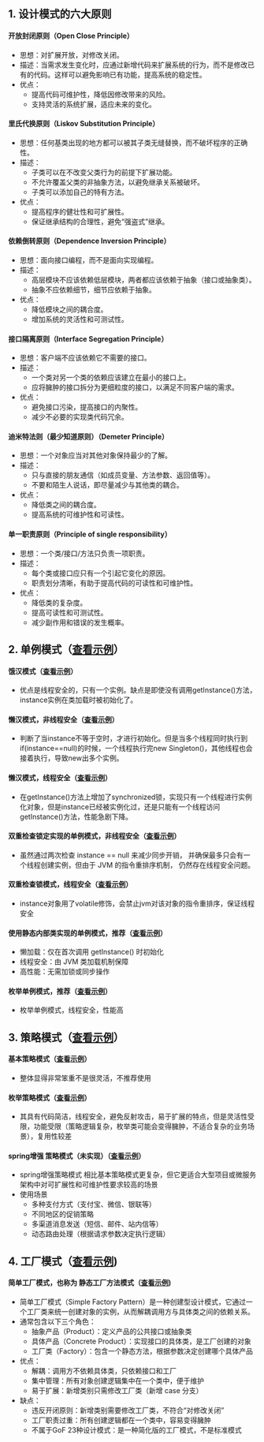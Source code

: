 ## 1. 设计模式的六大原则

#### 开放封闭原则（Open Close Principle）

* 思想：对扩展开放，对修改关闭。
* 描述：当需求发生变化时，应通过新增代码来扩展系统的行为，而不是修改已有的代码。这样可以避免影响已有功能，提高系统的稳定性。
* 优点：
    * 提高代码可维护性，降低因修改带来的风险。
    * 支持灵活的系统扩展，适应未来的变化。

#### 里氏代换原则（Liskov Substitution Principle）

* 思想：任何基类出现的地方都可以被其子类无缝替换，而不破坏程序的正确性。
* 描述：
    * 子类可以在不改变父类行为的前提下扩展功能。
    * 不允许覆盖父类的非抽象方法，以避免继承关系被破坏。
    * 子类可以添加自己的特有方法。
* 优点：
    * 提高程序的健壮性和可扩展性。
    * 保证继承结构的合理性，避免“强盗式”继承。

#### 依赖倒转原则（Dependence Inversion Principle）

* 思想：面向接口编程，而不是面向实现编程。
* 描述：
    * 高层模块不应该依赖低层模块，两者都应该依赖于抽象（接口或抽象类）。
    * 抽象不应依赖细节，细节应依赖于抽象。
* 优点：
    * 降低模块之间的耦合度。
    * 增加系统的灵活性和可测试性。

#### 接口隔离原则（Interface Segregation Principle）

* 思想：客户端不应该依赖它不需要的接口。
* 描述：
    * 一个类对另一个类的依赖应该建立在最小的接口上。
    * 应将臃肿的接口拆分为更细粒度的接口，以满足不同客户端的需求。
* 优点：
    * 避免接口污染，提高接口的内聚性。
    * 减少不必要的实现类代码冗余。

#### 迪米特法则（最少知道原则）（Demeter Principle）

* 思想：一个对象应当对其他对象保持最少的了解。
* 描述：
    * 只与直接的朋友通信（如成员变量、方法参数、返回值等）。
    * 不要和陌生人说话，即尽量减少与其他类的耦合。
* 优点：
    * 降低类之间的耦合度。
    * 提高系统的可维护性和可读性。

#### 单一职责原则（Principle of single responsibility）

* 思想：一个类/接口/方法只负责一项职责。
* 描述：
    * 每个类或接口应只有一个引起它变化的原因。
    * 职责划分清晰，有助于提高代码的可读性和可维护性。
* 优点：
    * 降低类的复杂度。
    * 提高可读性和可测试性。
    * 减少副作用和错误的发生概率。

## 2. 单例模式（[查看示例](./singleton_pattern)）

#### 饿汉模式（[查看示例](./singleton_pattern/Singleton1.java)）

* 优点是线程安全的，只有一个实例。缺点是即使没有调用getInstance()方法，instance实例在类加载时被初始化了。

#### 懒汉模式，非线程安全（[查看示例](./singleton_pattern/Singleton2.java)）

* 判断了当instance不等于空时，才进行初始化。但是当多个线程同时执行到if(instance==null)的时候，一个线程执行完new Singleton()，其他线程也会接着执行，导致new出多个实例。

#### 懒汉模式，线程安全（[查看示例](./singleton_pattern/Singleton3.java)）

* 在getInstance()方法上增加了synchronized锁，实现只有一个线程进行实例化对象，但是instance已经被实例化过，还是只能有一个线程访问getInstance()方法，性能急剧下降。

#### 双重检查锁定实现的单例模式，非线程安全（[查看示例](./singleton_pattern/Singleton4.java)）

* 虽然通过两次检查 instance == null 来减少同步开销， 并确保最多只会有一个线程创建实例，但由于 JVM 的指令重排序机制， 仍然存在线程安全问题。

#### 双重检查锁模式，线程安全（[查看示例](./singleton_pattern/Singleton5.java)）

* instance对象用了volatile修饰，会禁止jvm对该对象的指令重排序，保证线程安全

#### 使用静态内部类实现的单例模式，推荐（[查看示例](./singleton_pattern/Singleton6.java)）

* 懒加载：仅在首次调用 getInstance() 时初始化
* 线程安全：由 JVM 类加载机制保障
* 高性能：无需加锁或同步操作

#### 枚举单例模式，推荐（[查看示例](./singleton_pattern/Singleton7.java)）

* 枚举单例模式，线程安全，性能高

## 3. 策略模式（[查看示例](./strategy_pattern)）

#### 基本策略模式（[查看示例](./strategy_pattern/strategy1)）

* 整体显得非常笨重不是很灵活，不推荐使用

#### 枚举策略模式（[查看示例](./strategy_pattern/strategy2)）

* 其具有代码简洁，线程安全，避免反射攻击，易于扩展的特点，但是灵活性受限，功能受限（策略逻辑复杂，枚举类可能会变得臃肿，不适合复杂的业务场景），复用性较差

#### spring增强 策略模式（未实现）（[查看示例](./strategy_pattern/strategy3)）

* spring增强策略模式 相比基本策略模式更复杂，但它更适合大型项目或微服务架构中对可扩展性和可维护性要求较高的场景
* 使用场景
    * 多种支付方式（支付宝、微信、银联等）
    * 不同地区的促销策略
    * 多渠道消息发送（短信、邮件、站内信等）
    * 动态路由处理（根据请求参数决定执行逻辑）

## 4. 工厂模式（[查看示例](./factory_pattern))

#### 简单工厂模式，也称为 静态工厂方法模式（[查看示例](./factory_pattern/simple_factory))

* 简单工厂模式（Simple Factory Pattern）是一种创建型设计模式，它通过一个工厂类来统一创建对象的实例，从而解耦调用方与具体类之间的依赖关系。
* 通常包含以下三个角色：
  * 抽象产品（Product）：定义产品的公共接口或抽象类
  * 具体产品（Concrete Product）：实现接口的具体类，是工厂创建的对象
  * 工厂类（Factory）：包含一个静态方法，根据参数决定创建哪个具体产品
* 优点：
  * 解耦：调用方不依赖具体类，只依赖接口和工厂
  * 集中管理：所有对象创建逻辑集中在一个类中，便于维护
  * 易于扩展：新增类别只需修改工厂类（新增 case 分支）
* 缺点：
  * 违反开闭原则：新增类别需要修改工厂类，不符合“对修改关闭”
  * 工厂职责过重：所有创建逻辑都在一个类中，容易变得臃肿
  * 不属于GoF 23种设计模式：是一种简化版的工厂模式，不是标准模式



